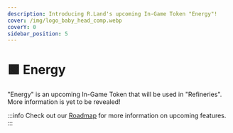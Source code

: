 ```yaml
---
description: Introducing R.Land's upcoming In-Game Token "Energy"!
cover: /img/logo_baby_head_comp.webp
coverY: 0
sidebar_position: 5
---
```


# 🟩 Energy

"Energy" is an upcoming In-Game Token that will be used in "Refineries". More information is yet to be revealed!

:::info
Check out our [Roadmap](/../upcoming-features/roadmap) for more information on upcoming features.
:::
